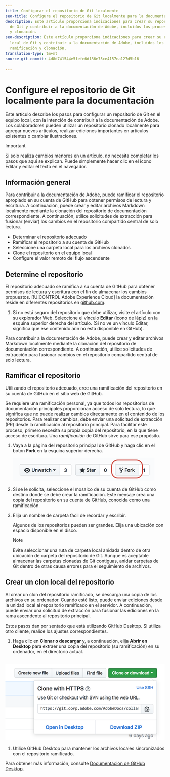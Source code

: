 ```yaml
---
title: Configurar el repositorio de Git localmente
seo-title: Configure el repositorio de Git localmente para la documentación de Adobe
description: Este artículo proporciona indicaciones para crear su repositorio local
  de Git y contribuir a la documentación de Adobe, incluidos los procesos de ramificación
  y clonación.
seo-description: Este artículo proporciona indicaciones para crear su repositorio
  local de Git y contribuir a la documentación de Adobe, incluidos los procesos de
  ramificación y clonación.
translation-type: tm+mt
source-git-commit: 4d8d741544e5fefe6d186e75ce4157ea127d5b16

---
```


# Configure el repositorio de Git localmente para la documentación

Este artículo describe los pasos para configurar un repositorio de Git en el equipo local, con la intención de contribuir a la documentación de Adobe. Los colaboradores pueden utilizar un repositorio clonado localmente para agregar nuevos artículos, realizar ediciones importantes en artículos existentes o cambiar ilustraciones.

> [!IMPORTANT]
> Si solo realiza cambios menores en un artículo, *no* necesita completar los pasos que aquí se explican. Puede simplemente hacer clic en el icono Editar y editar el texto en el navegador.

## Información general

Para contribuir a la documentación de Adobe, puede ramificar el repositorio apropiado en su cuenta de GitHub para obtener permisos de lectura y escritura. A continuación, puede crear y editar archivos Markdown localmente mediante la clonación del repositorio de documentación correspondiente. A continuación, utilice solicitudes de extracción para fusionar (enviar) los cambios en el repositorio compartido central de solo lectura.

* Determinar el repositorio adecuado
* Ramificar el repositorio a su cuenta de GitHub
* Seleccione una carpeta local para los archivos clonados
* Clone el repositorio en el equipo local
* Configure el valor remoto del flujo ascendente

## Determine el repositorio

El repositorio adecuado se ramifica a su cuenta de GitHub para obtener permisos de lectura y escritura con el fin de almacenar los cambios propuestos. [!UICONTROL Adobe Experience Cloud] la documentación reside en diferentes repositorios en [github.com](https://www.github.com/adobedocs).

1. Si no está seguro del repositorio que debe utilizar, visite el artículo con su explorador Web. Seleccione el vínculo **Editar** (icono de lápiz) en la esquina superior derecha del artículo. (Si no ve un vínculo Editar, significa que ese contenido aún no está disponible en GitHub).

Para contribuir a la documentación de Adobe, puede crear y editar archivos Markdown localmente mediante la clonación del repositorio de documentación correspondiente. A continuación, utilice solicitudes de extracción para fusionar cambios en el repositorio compartido central de solo lectura.

<!---
![GitHub Triangle](/assets/git-and-github-initial-setup.png)

If you're new to GitHub, watch the following video for a conceptual overview of the forking and cloning process:

>[!VIDEO https://channel9.msdn.com/Blogs/CoolMoose/Git-Repository-Setup/player]
-->

## Ramificar el repositorio

Utilizando el repositorio adecuado, cree una ramificación del repositorio en su cuenta de GitHub en el sitio web de GitHub.

Se requiere una ramificación personal, ya que todos los repositorios de documentación principales proporcionan acceso de solo lectura, lo que significa que no puede realizar cambios directamente en el contenido de los repositorios. Para realizar cambios, debe enviar una solicitud de extracción (PR) desde la ramificación al repositorio principal. Para facilitar este proceso, primero necesita su propia copia del repositorio, en la que tiene acceso de escritura. Una *ramificación* de GitHub sirve para ese propósito.

1. Vaya a la página del repositorio principal de GitHub y haga clic en el botón **Fork** en la esquina superior derecha.

   ![Ramificación en GitHub](assets/fork-simple.png)

1. Si se le solicita, seleccione el mosaico de su cuenta de GitHub como destino donde se debe crear la ramificación. Este mensaje crea una copia del repositorio en su cuenta de GitHub, conocida como una ramificación.

1. Elija un nombre de carpeta fácil de recordar y escribir.

   Algunos de los repositorios pueden ser grandes. Elija una ubicación con espacio disponible en el disco.

   > [!NOTE]
   > Evite seleccionar una ruta de carpeta local anidada dentro de otra ubicación de carpeta del repositorio de Git. Aunque es aceptable almacenar las carpetas clonadas de Git contiguas, anidar carpetas de Git dentro de otras causa errores para el seguimiento de archivos.

## Crear un clon local del repositorio

Al crear un clon del repositorio ramificado, se descarga una copia de los archivos en su ordenador. Cuando esté listo, puede enviar ediciones desde la unidad local al repositorio ramificado en el servidor. A continuación, puede enviar una solicitud de extracción para fusionar las ediciones en la rama ascendente al repositorio principal.

Estos pasos dan por sentado que está utilizando GitHub Desktop. Si utiliza otro cliente, realice los ajustes correspondientes.

1. Haga clic en **Clonar o descargar** y, a continuación, elija **Abrir en Desktop** para extraer una copia del repositorio (su ramificación) en su ordenador, en el directorio actual.

  ![Clonar repo](assets/clone-pulldown.png)

1. Utilice GitHub Desktop para mantener los archivos locales sincronizados con el repositorio ramificado.

Para obtener más información, consulte [Documentación de GitHub Desktop](https://help.github.com/desktop/).
